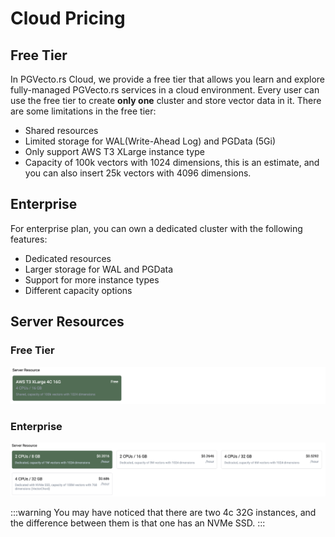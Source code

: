 # Cloud Pricing

## Free Tier

In PGVecto.rs Cloud, we provide a free tier that allows you learn and explore fully-managed PGVecto.rs services in a cloud environment. Every user can use the free tier to create **only one** cluster and store vector data in it. There are some limitations in the free tier:
- Shared resources
- Limited storage for WAL(Write-Ahead Log) and PGData (5Gi)
- Only support AWS T3 XLarge instance type
- Capacity of 100k vectors with 1024 dimensions, this is an estimate, and you can also insert 25k vectors with 4096 dimensions.

## Enterprise

For enterprise plan, you can own a dedicated cluster with the following features:
- Dedicated resources
- Larger storage for WAL and PGData
- Support for more instance types
- Different capacity options

## Server Resources

### Free Tier

![](../images/freetier_server_resources.png)

### Enterprise

![](../images/enterprise_server_resources.png)

:::warning
You may have noticed that there are two 4c 32G instances, and the difference between them is that one has an NVMe SSD.
:::